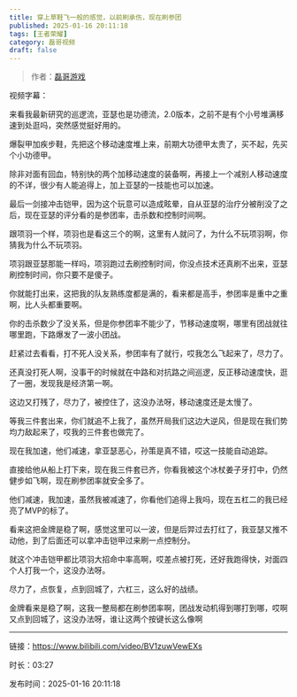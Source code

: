```yaml
---
title: 穿上草鞋飞一般的感觉，以前刷承伤，现在刷参团
published: 2025-01-16 20:11:18
tags: [王者荣耀]
category: 磊哥视频
draft: false
---
```



> 作者：[磊哥游戏](https://space.bilibili.com/268941858?spm_id_from=333.788.upinfo.head.click)

视频字幕：

来看我最新研究的巡逻流，亚瑟也是功德流，2.0版本，之前不是有个小号堆满移速到处逛吗，突然感觉挺好用的。

爆裂甲加疾步鞋，先把这个移动速度堆上来，前期大功德甲太贵了，买不起，先买个小功德甲。

除非对面有回血，特别快的两个加移动速度的装备啊，再接上一个减别人移动速度的不详，很少有人能追得上，加上亚瑟的一技能也可以加速。

最后一剑接冲击铠甲，因为这个玩意可以造成眩晕，自从亚瑟的治疗分被削没了之后，现在亚瑟的评分看的是参团率，击杀数和控制时间啊。

跟项羽一个样，项羽也是看这三个的啊，这里有人就问了，为什么不玩项羽啊，你猜我为什么不玩项羽。

项羽跟亚瑟那能一样吗，项羽跑过去刷控制时间，你没点技术还真刷不出来，亚瑟刷控制时间，你只要不是傻子。

你就能打出来，这把我的队友熟练度都是满的，看来都是高手，参团率是重中之重啊，比人头都重要啊。

你的击杀数少了没关系，但是你参团率不能少了，节移动速度啊，哪里有团战就往哪里跑，下路爆发了一波小团战。

赶紧过去看看，打不死人没关系，参团率有了就行，哎我怎么飞起来了，尽力了。

还真没打死人啊，没事干的时候就在中路和对抗路之间巡逻，反正移动速度快，逛了一圈，发现我是经济第一啊。

这边又打残了，尽力了，被控住了，这没办法呀，移动速度还是太慢了。

等我三件套出来，你们就追不上我了，虽然开局我们这边大逆风，但是现在我们势均力敌起来了，哎我的三件套也做完了。

现在我加速，他们减速，拿亚瑟恶心，孙策是真不错，哎这一技能自动追踪。

直接给他从船上打下来，现在我三件套已齐，你看我被这个冰杖姜子牙打中，仍然健步如飞啊，现在刷参团率就安全多了。

他们减速，我加速，虽然我被减速了，你看他们追得上我吗，现在五杠二的我已经亮了MVP的标了。

看来这把金牌是稳了啊，感觉这里可以一波，但是后羿过去打红了，我亚瑟又推不动他，到了后面还可以拿冲击铠甲过来刷一点控制分。

就这个冲击铠甲都比项羽大招命中率高啊，哎差点被打死，还好我跑得快，对面四个人打我一个，这没办法呀。

尽力了，点恢复，点到回城了，六杠三，这么好的战绩。

金牌看来是稳了啊，这我一整局都在刷参团率啊，团战发动机得到哪打到哪，哎啊又点到回城了，这没办法呀，谁让这两个按键长这么像啊

---

链接：https://www.bilibili.com/video/BV1zuwVewEXs

时长：03:27

发布时间：2025-01-16 20:11:18
